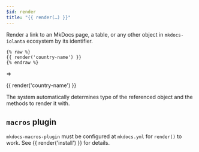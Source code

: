 ```yaml
---
$id: render
title: "{{ render(…) }}"
---
```


Render a link to an MkDocs page, a table, or any other object in `mkdocs-iolanta` ecosystem by its identifier.

```jinja2
{% raw %}
{{ render('country-name') }}
{% endraw %}
```

⇒

{{ render('country-name') }}

The system automatically determines type of the referenced object and the methods to render it with.

## `macros` plugin

`mkdocs-macros-plugin` must be configured at `mkdocs.yml` for `render()` to work. See {{ render('install') }} for details.
